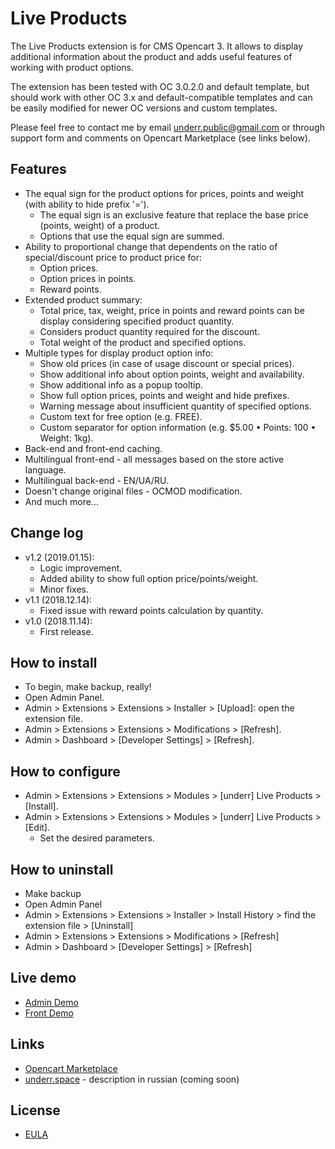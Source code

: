 # Live Products

The Live Products extension is for CMS Opencart 3. It allows to display additional information about the product and adds useful features of working with product options.

The extension has been tested with OC 3.0.2.0 and default template, but should work with other OC 3.x and default-compatible templates and can be easily modified for newer OC versions and custom templates.

Please feel free to contact me by email <underr.public@gmail.com> or through support form and comments on Opencart Marketplace (see links below).

## Features
* The equal sign for the product options for prices, points and weight (with ability to hide prefix '=').
  - The equal sign is an exclusive feature that replace the base price (points, weight) of a product.
  - Options that use the equal sign are summed.
* Ability to proportional change that dependents on the ratio of special/discount price to product price for:
  - Option prices.
  - Option prices in points.
  - Reward points.
* Extended product summary:
  - Total price, tax, weight, price in points and reward points can be display considering specified product quantity.
  - Considers product quantity required for the discount.
  - Total weight of the product and specified options.
* Multiple types for display product option info:
  - Show old prices (in case of usage discount or special prices).
  - Show additional info about option points, weight and availability.
  - Show additional info as a popup tooltip.
  - Show full option prices, points and weight and hide prefixes.
  - Warning message about insufficient quantity of specified options.
  - Custom text for free option (e.g. FREE).
  - Custom separator for option information (e.g. $5.00 • Points: 100 • Weight: 1kg).
* Back-end and front-end caching.
* Multilingual front-end - all messages based on the store active language.
* Multilingual back-end - EN/UA/RU.
* Doesn't change original files - OCMOD modification.
* And much more...

## Change log
* v1.2 (2019.01.15):
    * Logic improvement.
    * Added ability to show full option price/points/weight.
    * Minor fixes.
* v1.1 (2018.12.14):
    * Fixed issue with reward points calculation by quantity.
* v1.0 (2018.11.14):
    * First release.

## How to install
* To begin, make backup, really!
* Open Admin Panel.
* Admin > Extensions > Extensions > Installer > [Upload]: open the extension file.
* Admin > Extensions > Extensions > Modifications > [Refresh].
* Admin > Dashboard > [Developer Settings] > [Refresh].

## How to configure
* Admin > Extensions > Extensions > Modules > [underr] Live Products > [Install].
* Admin > Extensions > Extensions > Modules > [underr] Live Products > [Edit].
    * Set the desired parameters.

## How to uninstall
* Make backup
* Open Admin Panel
* Admin > Extensions > Extensions > Installer > Install History > find the extension file > [Uninstall]
* Admin > Extensions > Extensions > Modifications > [Refresh]
* Admin > Dashboard > [Developer Settings] > [Refresh]

## Live demo
* [Admin Demo](http://plus.ocmod-space.dx.am/admin/index.php?route=extension/module/live_products)
* [Front Demo](http://plus.ocmod-space.dx.am/)

## Links
* [Opencart Marketplace](https://www.opencart.com/index.php?route=marketplace/extension/info&extension_id=35460)
* [underr.space](https://underr.space/notes/projects/project-013.html) - description in russian (coming soon)

## License
* [EULA](https://raw.githubusercontent.com/underr-ua/ocmod3-live-products/master/EULA.txt)
